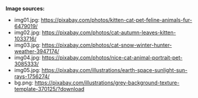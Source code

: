 **Image sources:**  
* img01.jpg: https://pixabay.com/photos/kitten-cat-pet-feline-animals-fur-6479019/  
* img02.jpg: https://pixabay.com/photos/cat-autumn-leaves-kitten-1033716/  
* img03.jpg: https://pixabay.com/photos/cat-snow-winter-hunter-weather-3947174/  
* img04.jpg: https://pixabay.com/photos/nice-cat-animal-portrait-pet-3085333/  
* img05.jpg: https://pixabay.com/illustrations/earth-space-sunlight-sun-rays-1756274/  
* bg.png: https://pixabay.com/illustrations/grey-background-texture-template-370125/?download  
